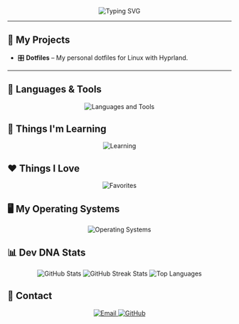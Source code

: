 <div align="center">

![Typing SVG](https://readme-typing-svg.herokuapp.com?color=36BCF7&lines=Hi+there!+I+am+Luis;Linux+Nerd;Coding+Enthusiast)

</div>

---

## 📂 My Projects

- 🎛️ **Dotfiles** – My personal dotfiles for Linux with Hyprland.

---

## 🧰 Languages & Tools

<div align="center">
  <img src="https://skillicons.dev/icons?i=java,python,bash,mysql,github" alt="Languages and Tools" />
</div>


## 🌱 Things I'm Learning

<div align="center">
  <img src="https://skillicons.dev/icons?i=cpp,vim,docker" alt="Learning" />
</div>



## ❤️ Things I Love

<div align="center">
  <img src="https://skillicons.dev/icons?i=github,idea,discord,stackoverflow,arch,raspberrypi,linux" alt="Favorites" />
</div>


## 🖥️ My Operating Systems

<div align="center">
  <img src="https://skillicons.dev/icons?i=arch,debian,windows" alt="Operating Systems" />
</div>



## 📊 Dev DNA Stats

<div align="center">
  <img src="https://github-readme-stats.vercel.app/api?username=JustOfPlay&show_icons=true&theme=tokyonight" alt="GitHub Stats" />
  <img src="https://github-readme-streak-stats.herokuapp.com/?user=JustOfPlay&theme=tokyonight" alt="GitHub Streak Stats" />
  <img src="https://github-readme-stats.vercel.app/api/top-langs/?username=JustOfPlay&layout=compact&theme=tokyonight" alt="Top Languages" />
</div>


## 🔌 Contact

<div align="center">
  <a href="mailto:ineedaprofessionalemailaddress@plshelp.com">
    <img src="https://img.shields.io/badge/email-d14836?style=for-the-badge&logo=gmail&logoColor=white" alt="Email" />
  </a>
  <a href="https://github.com/JustOfPlay">
    <img src="https://img.shields.io/badge/GitHub-181717?style=for-the-badge&logo=github&logoColor=white" alt="GitHub" />
  </a>
</div>

